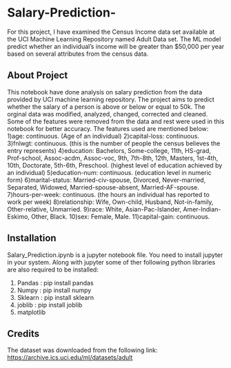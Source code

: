 # Salary-Prediction-
For this project, I have examined the Census Income data set available at the UCI Machine Learning Repository named Adult Data set. The ML model predict whether an individual’s income will be greater than $50,000 per year based on several attributes from the census data.

## About Project
This notebook have done analysis on salary prediction from the data provided by UCI machine learning repository.
The project aims to predict whether the salary of a person is above or below or equal to 50k.
The orginal data was modified, analyzed, changed, corrected and cleaned.
Some of the features were removed from the data and rest were used in this notebook for better accuracy.
The features used are mentioned below:
1)age: continuous. (Age of an individual)
2)capital-loss: continuous.
3)fnlwgt: continuous. (this is the number of people the census believes the entry represents)
4)education: Bachelors, Some-college, 11th, HS-grad, Prof-school, Assoc-acdm, Assoc-voc, 9th, 7th-8th, 12th, Masters, 1st-4th, 10th, Doctorate, 5th-6th, Preschool. (highest level of education achieved by an individual)
5)education-num: continuous. (education level in numeric form)
6)marital-status: Married-civ-spouse, Divorced, Never-married, Separated, Widowed, Married-spouse-absent, Married-AF-spouse.
7)hours-per-week: continuous. (the hours an individual has reported to work per week)
8)relationship: Wife, Own-child, Husband, Not-in-family, Other-relative, Unmarried.
9)race: White, Asian-Pac-Islander, Amer-Indian-Eskimo, Other, Black.
10)sex: Female, Male.
11)capital-gain: continuous.

## Installation
Salary_Prediction.ipynb is a jupyter notebook file. You need to install jupyter in your system.
Along with jupyter some of ther following python libraries are also required to be installed:
1) Pandas : pip install pandas
2) Numpy : pip install numpy
3) Sklearn : pip install sklearn
4) joblib : pip install joblib
5) matplotlib

## Credits
The dataset was downloaded from the following link:
https://archive.ics.uci.edu/ml/datasets/adult
